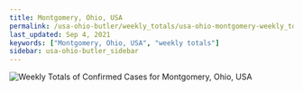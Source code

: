```yaml
---
title: Montgomery, Ohio, USA
permalink: /usa-ohio-butler/weekly_totals/usa-ohio-montgomery-weekly_totals.html
last_updated: Sep 4, 2021
keywords: ["Montgomery, Ohio, USA", "weekly totals"]
sidebar: usa-ohio-butler_sidebar
---
```


![Weekly Totals of Confirmed Cases for Montgomery, Ohio, USA](/covid_tracker/images/graphs/usa-ohio-montgomery-weekly_totals_graph.png)
